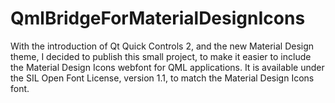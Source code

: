 # QmlBridgeForMaterialDesignIcons

With the introduction of Qt Quick Controls 2, and the new Material Design theme, I decided to publish this small project, to make it easier to include the Material Design Icons webfont for QML applications. It is available under the SIL Open Font License, version 1.1, to match the Material Design Icons font.


